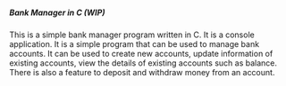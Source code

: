 ##### Bank Manager in C (WIP)
This is a simple bank manager program written in C.
It is a console application.
It is a simple program that can be used to manage bank accounts.
It can be used to create new accounts, update information of existing accounts,
view the details of existing accounts such as balance.
There is also a feature to deposit and withdraw money from an account.
